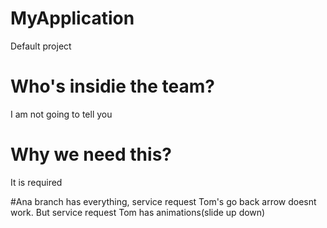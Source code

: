 # MyApplication
Default project
# Who's insidie the team?
I am not going to tell you
# Why we need this?
It is required

#Ana branch has everything, service request Tom's go back arrow doesnt work. But service request Tom has animations(slide up down)
